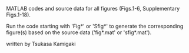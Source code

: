 MATLAB codes and source data for all figures (Figs.1-6, Supplementary Figs.1-18).

Run the code starting with 'Fig*' or 'Sfig*' to generate the corresponding figure(s) based on the source data ('fig*.mat' or 'sfig*.mat').



written by Tsukasa Kamigaki
